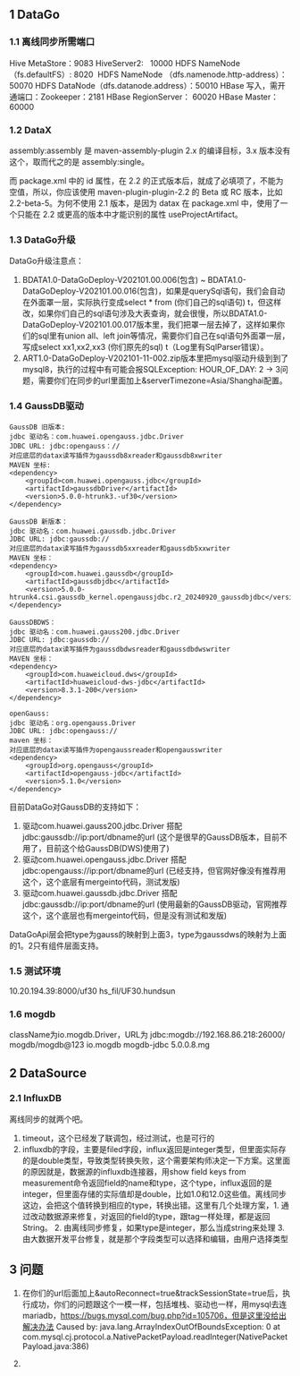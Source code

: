 ## 1 DataGo
### 1.1 离线同步所需端口

Hive MetaStore：9083
HiveServer2:   10000
HDFS NameNode （fs.defaultFS）: 8020 
HDFS NameNode （dfs.namenode.http-address）： 50070
HDFS DataNode（dfs.datanode.address）：50010
HBase 写入，需开通端口：Zookeeper：2181
HBase RegionServer： 60020
HBase Master： 60000

### 1.2 DataX

assembly:assembly 是 maven-assembly-plugin 2.x 的编译目标，3.x 版本没有这个，取而代之的是 assembly:single。

而 package.xml 中的 id 属性，在 2.2 的正式版本后，就成了必填项了，不能为空值，所以，你应该使用 maven-plugin-plugin-2.2 的 Beta 或 RC 版本，比如 2.2-beta-5。为何不使用 2.1 版本，是因为 datax 在 package.xml 中，使用了一个只能在 2.2 或更高的版本中才能识别的属性 useProjectArtifact。

### 1.3 DataGo升级

DataGo升级注意点：
1. BDATA1.0-DataGoDeploy-V202101.00.006(包含) ~ BDATA1.0-DataGoDeploy-V202101.00.016(包含)，如果是querySql语句，我们会自动在外面罩一层，实际执行变成select * from (你们自己的sql语句) t，但这样改，如果你们自己的sql语句涉及大表查询，就会很慢，所以BDATA1.0-DataGoDeploy-V202101.00.017版本里，我们把罩一层去掉了，这样如果你们的sql里有union all、left join等情况，需要你们自己在sql语句外面罩一层，写成select xx1,xx2,xx3 (你们原先的sql) t（Log里有SqlParser错误）。
2. ART1.0-DataGoDeploy-V202101-11-002.zip版本里把mysql驱动升级到到了mysql8，执行的过程中有可能会报SQLException: HOUR_OF_DAY: 2 -> 3问题，需要你们在同步的url里面加上&serverTimezone=Asia/Shanghai配置。

### 1.4 GaussDB驱动
```
GaussDB 旧版本:
jdbc 驱动名：com.huawei.opengauss.jdbc.Driver
JDBC URL: jdbc:opengauss：//
对应底层的datax读写插件为gaussdb8xreader和gaussdb8xwriter
MAVEN 坐标:
<dependency> 
	<groupId>com.huawei.opengauss.jdbc</groupId>
	<artifactId>gaussdbDriver</artifactId>
	<version>5.0.0-htrunk3.-uf30</version>
</dependency>
  
GaussDB 新版本：
jdbc 驱动名：com.huawei.gaussdb.jdbc.Driver
JDBC URL: jdbc:gaussdb://
对应底层的datax读写插件为gaussdb5xxreader和gaussdb5xxwriter
MAVEN 坐标：
<dependency>  
	<groupId>com.huawei.gaussdb</groupId>  
	<artifactId>gaussdbjdbc</artifactId>  
	<version>5.0.0-htrunk4.csi.gaussdb_kernel.opengaussjdbc.r2_20240920_gaussdbjdbc</version>  
</dependency>

GaussDBDWS：
jdbc 驱动名：com.huawei.gauss200.jdbc.Driver
JDBC URL: jdbc:gaussdb://
对应底层的datax读写插件为gaussdbdwsreader和gaussdbdwswriter
MAVEN 坐标：
<dependency>  
	<groupId>com.huaweicloud.dws</groupId>  
	<artifactId>huaweicloud-dws-jdbc</artifactId>  
	<version>8.3.1-200</version>  
</dependency>

openGauss:
jdbc 驱动名：org.opengauss.Driver
JDBC URL: jdbc:opengauss://
maven 坐标：
对应底层的datax读写插件为opengaussreader和opengausswriter
<dependency>
	<groupId>org.opengauss</groupId>
	<artifactId>opengauss-jdbc</artifactId>
	<version>5.1.0</version>
</dependency>
```

目前DataGo对GaussDB的支持如下：
1. 驱动com.huawei.gauss200.jdbc.Driver 搭配 jdbc:gaussdb://ip:port/dbname的url (这个是很早的GaussDB版本，目前不用了，目前这个给GaussDB(DWS)使用了)
2. 驱动com.huawei.opengauss.jdbc.Driver 搭配 jdbc:opengauss://ip:port/dbname的url (已经支持，但官网好像没有推荐用这个，这个底层有mergeinto代码，测试发版)
3. 驱动com.huawei.gaussdb.jdbc.Driver 搭配 jdbc:gaussdb://ip:port/dbname的url (使用最新的GaussDB驱动，官网推荐这个，这个底层也有mergeinto代码，但是没有测试和发版)

DataGoApi层会把type为gauss的映射到上面3，type为gaussdws的映射为上面的1。2只有组件层面支持。


### 1.5 测试环境
10.20.194.39:8000/uf30
hs_fil/UF30.hundsun


### 1.6 mogdb
className为io.mogdb.Driver，URL为 jdbc:mogdb://192.168.86.218:26000/
mogdb/mogdb@123
<dependency>
    <groupId>io.mogdb</groupId>
    <artifactId>mogdb-jdbc</artifactId>
    <version>5.0.0.8.mg</version>
</dependency>

## 2 DataSource

### 2.1 InfluxDB
离线同步的就两个吧。
1. timeout，这个已经发了联调包，经过测试，也是可行的 
2. influxdb的字段，主要是filed字段，influx返回是integer类型，但里面实际存的是double类型，导致类型转换失败，这个需要架构师决定一下方案。这里面的原因就是，数据源的influxdb连接器，用show field keys from measurement命令返回field的name和type，这个type，influx返回的是integer，但里面存储的实际值却是double，比如1.0和12.0这些值。离线同步这边，会把这个值转换到相应的type，转换出错。这里有几个处理方案，1. 通过改动数据源来修复，对返回的field的type，跟tag一样处理，都是返回String。 2. 由离线同步修复，如果type是integer，那么当成string来处理 3. 由大数据开发平台修复，就是那个字段类型可以选择和编辑，由用户选择类型

## 3 问题
1. 在你们的url后面加上&autoReconnect=true&trackSessionState=true后，执行成功，你们的问题跟这个一模一样，包括堆栈、驱动也一样，用mysql去连mariadb，https://bugs.mysql.com/bug.php?id=105706，但是这里没给出解决办法
Caused by: java.lang.ArrayIndexOutOfBoundsException: 0
at com.mysql.cj.protocol.a.NativePacketPayload.readInteger(NativePacketPayload.java:386)

2. 